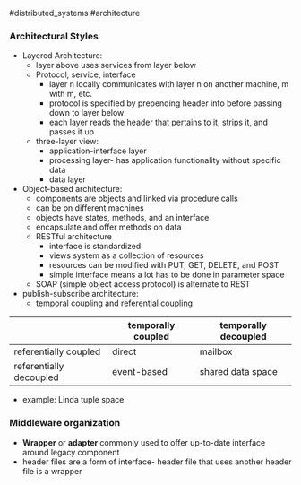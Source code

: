 #distributed_systems 
#architecture
### Architectural Styles
- Layered Architecture:
	- layer above uses services from layer below
	- Protocol, service, interface
		- layer n locally communicates with layer n on another machine, m with m, etc. 
		- protocol is specified by prepending header info before passing down to layer below
		- each layer reads the header that pertains to it, strips it, and passes it up
	- three-layer view:
		- application-interface layer
		- processing layer- has application functionality without specific data
		- data layer
- Object-based architecture:
	- components are objects and linked via procedure calls
	- can be on different machines
	- objects have states, methods, and an interface
	- encapsulate and offer methods on data
	- RESTful architecture
		- interface is standardized
		- views system as a collection of resources
		- resources can be modified with PUT, GET, DELETE, and POST
		- simple interface means a lot has to be done in parameter space
	- SOAP (simple object access protocol) is alternate to REST
- publish-subscribe architecture:
	- temporal coupling and referential coupling

|  | temporally coupled | temporally decoupled |
| ---- | ---- | ---- |
| referentially coupled | direct | mailbox |
| referentially decoupled | event-based | shared data space |
- example: Linda tuple space
### Middleware organization
- **Wrapper** or **adapter** commonly used to offer up-to-date interface around legacy component
- header files are a form of interface- header file that uses another header file is a wrapper